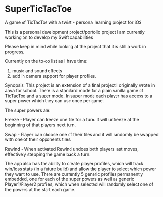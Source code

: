 # SuperTicTacToe
A game of TicTacToe with a twist - personal learning project for iOS

This is a personal development project/porfolio project I am currently working on to develop my Swift capabilities

Please keep in mind while looking at the project that it is still a work in progress.

Currently on the to-do list as I have time:

1) music and sound effects
2) add in camera support for player profiles.


Synopsis:
This project is an extension of a final project I originally wrote in Java for school. There is a standard mode for a 
plain vanilla game of TicTacToe and a super mode. In super mode each player has access to a super power
which they can use once per game.

The super powers are:

Freeze - Player can freeze one tile for a turn. It will unfreeze at the beginning of that players next turn.

Swap - Player can choose one of their tiles and it will randomly be swapped with one of their opponents tiles.

Rewind - When activated Rewind undoes both players last moves, effectively stepping the game back a turn.

The app also has the ability to create player profiles, which will track win/loss stats (in a future build) and allow the player
to select which power they want to use. There are currently 5 generic profiles permanently embedded, one for each of the
super powers as well as generic Player1/Player2 profiles, which when selected will randomly select one of the powers at the start
each game.
